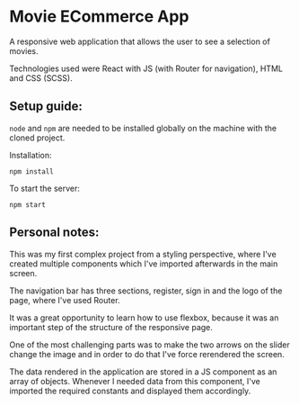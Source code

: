 # Movie ECommerce App

A responsive web application that allows the user to see a selection of movies. 

Technologies used were React with JS (with Router for navigation), HTML and CSS (SCSS).

## Setup guide:

`node` and `npm` are needed to be installed globally on the machine with the cloned project.  

Installation:

`npm install`  

To start the server:

`npm start`   

## Personal notes:

This was my first complex project from a styling perspective, where I've created multiple components which I've imported afterwards in the main screen.

The navigation bar has three sections, register, sign in and the logo of the page, where I've used Router.

It was a great opportunity to learn how to use flexbox, because it was an important step of the structure of the responsive page.

One of the most challenging parts was to make the two arrows on the slider change the image and in order to do that I've force rerendered the screen. 

The data rendered in the application are stored in a JS component as an array of objects. 
Whenever I needed data from this component, I've imported the required constants and displayed them accordingly.